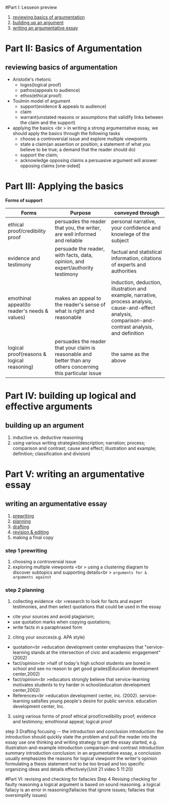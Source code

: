 #Part I: Lesseon preview 
1. [reviewing basics of argumentation](#reviewing-basics-of-argumentation)
1. [building up an argument](#building-up-an-argument)
1. [writing an argumentative essay](#writing-an-argumentative-essay)

# Part II: Basics of Argumentation 
## reviewing basics of argumentation

* Aristotle's rhetoric 
    - logos(logical proof)
    - pathos(appeals to audience)
    - ethos(ethical proof)
* Toulmin model of argument
    - support(evidence & appeals to audience)
    - claim
    - warrant(unstated reasons or assumptions that validify links between the claim and the support)
* applying the basics <br \> 
in writing a strong argumentative essay, we should apply the basics through the following tasks
    - choose a controversial issue and explore multiple viewpoints
    - state a claim(an assertion or position; a statement of what you believe to be true; a demand that the reader should do)
    - support the claim;
    - acknowledge opposing claims   a persuasive argument will answer opposing claims [one-sided]

# Part III: Applying the basics

__Forms of support__  

| Forms | Purpose | conveyed through |
|-------|---------|------------------|
| ethical proof/credibility proof | persuades the reader that you, the writer, are well informed and reliable | personal narrative, your confidence and knowlege of the subject 
| evidence and testimony | persuade the reader, with facts, data, opinion, and expert/authority testimony | factual and statistical information, citations of experts and authorities
| emothinal appeal(to reader's needs & values)| makes an appeal to the reader's sense of what is right and reasonable | induction, deduction, illustration and example, narrative, process analysis, cause-and-effect analysis, comparison-and-contrast analysis, and definition
| logical proof(reasons & logical reasoning) | persuades the reader that your claim is reasonable and better than any others concerning this particular issue | the same as the above

# Part IV: building up logical and effective arguments
## building up an argument
1. inductive vs. deductive reasoning
1. using various writing strategies(description; narration; process; comparison and contrast; cause and effect; illustration and example; definition; classification and division)

# Part V: writing an argumentative essay
## writing an argumentative essay
1. [prewriting](#step-1-prewriting)
1. [planning](#step-2-planning)
1. [drafting](#step-3-drafting)
1. [revision & editing](#step-4-revising)
1. making a final copy

### step 1 prewriting
1. choosing a controversial issue
1. exploring multiple viewpoints <br \>
using a clustering diagram to discover subtopics and supporting details<br \>
`arguments for & arguments against`

### step 2 planning 
1. collecting evidence <br \>research to look for facts and expert testimonies, and then select quotations that could be used in the essay
* cite your sources and avoid plagiarism;
* use quotation marks when copying quotations;
* write facts in a paraphrased form 

2. citing your sources(e.g. APA style)
* quotation<br \>education development center emphasizes that "service-learning stands at the intersection of civic and academic engagement"(2002)
* fact/opinion<br \>half of today's high school students are bored in school and see no reason to get good grades(Education development center,2002)
* fact/opinion<br \>educators strongly believe that service-learning motivates students to try harder in school(education development center,2002)
* References<br \>education development center, inc. (2002).  service-learning satisfies young people's desire for public service. education development center, Inc.

3. using various forms of proof    ethical proof/credibility proof; evidence and testimony; emothional appeal; logical proof

step 3 Drafting
    focusing -- the introduction and conclusion
        introduction: the introduction should quickly state the problem and pull the reader into the essay
        use one thinking and writing strategy to get the essay started, 
        e.g.
            illustration-and-example introduction
            comparison-and-contrast introduction
            summary introduction
        conclusion: in an argumentative essay, a conclusion usually emphasizes the reasons for
            logical viewpoint
            the writer's opinion
    formulating a thesis statement       not to be too broad and too specific
    organizing ideas and details effectively{Unit 21 video 5 11:20}
        
#Part VI: revising and checking for fallacies
    Step 4 Revising
    checking for faulty reasoning
        a logical argument is based on sound reasoning. a logical fallacy is an error in reasoning(fallacies that ignore issues; fallacies that oversimplify issues)

